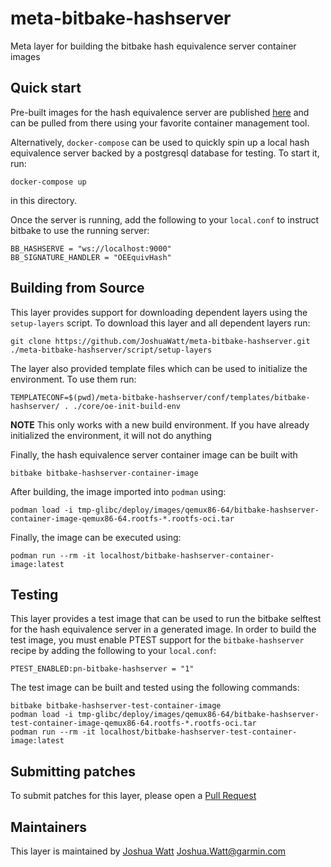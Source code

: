 # meta-bitbake-hashserver
Meta layer for building the bitbake hash equivalence server container images

## Quick start

Pre-built images for the hash equivalence server are published
[here](https://github.com/JoshuaWatt/meta-bitbake-hashserver/pkgs/container/bitbake-hashserver)
and can be pulled from there using your favorite container management tool.

Alternatively, `docker-compose` can be used to quickly spin up a local hash
equivalence server backed by a postgresql database for testing. To start it,
run:
```shell
docker-compose up
```
in this directory.

Once the server is running, add the following to your `local.conf` to instruct
bitbake to use the running server:

```
BB_HASHSERVE = "ws://localhost:9000"
BB_SIGNATURE_HANDLER = "OEEquivHash"
```

## Building from Source

This layer provides support for downloading dependent layers using the
`setup-layers` script. To download this layer and all dependent layers run:

```shell
git clone https://github.com/JoshuaWatt/meta-bitbake-hashserver.git
./meta-bitbake-hashserver/script/setup-layers
```

The layer also provided template files which can be used to initialize the
environment. To use them run:

```shell
TEMPLATECONF=$(pwd)/meta-bitbake-hashserver/conf/templates/bitbake-hashserver/ . ./core/oe-init-build-env
```
**NOTE** This only works with a new build environment. If you have already
initialized the environment, it will not do anything

Finally, the hash equivalence server container image can be built with

```shell
bitbake bitbake-hashserver-container-image
```

After building, the image imported into `podman` using:

```shell
podman load -i tmp-glibc/deploy/images/qemux86-64/bitbake-hashserver-container-image-qemux86-64.rootfs-*.rootfs-oci.tar
```

Finally, the image can be executed using:

```shell
podman run --rm -it localhost/bitbake-hashserver-container-image:latest
```


## Testing

This layer provides a test image that can be used to run the bitbake selftest
for the hash equivalence server in a generated image. In order to build the
test image, you must enable PTEST support for the `bitbake-hashserver` recipe
by adding the following to your `local.conf`:

```
PTEST_ENABLED:pn-bitbake-hashserver = "1"
```

The test image can be built and tested using the following commands:

```shell
bitbake bitbake-hashserver-test-container-image
podman load -i tmp-glibc/deploy/images/qemux86-64/bitbake-hashserver-test-container-image-qemux86-64.rootfs-*.rootfs-oci.tar
podman run --rm -it localhost/bitbake-hashserver-test-container-image:latest
```

## Submitting patches

To submit patches for this layer, please open a
[Pull Request](https://github.com/JoshuaWatt/meta-bitbake-hashserver/pulls)


## Maintainers

This layer is maintained by [Joshua Watt](https://github.com/JoshuaWatt/)
[Joshua.Watt@garmin.com](mailto:Joshua.Wat@garmin.com)
